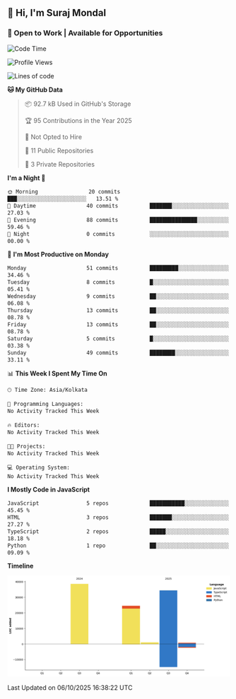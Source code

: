 ## 👋 Hi, I'm Suraj Mondal
### 🚀 Open to Work | Available for Opportunities

<!--START_SECTION:waka-->
![Code Time](http://img.shields.io/badge/Code%20Time-0%20secs-blue)

![Profile Views](http://img.shields.io/badge/Profile%20Views-24-blue)

![Lines of code](https://img.shields.io/badge/From%20Hello%20World%20I%27ve%20Written-99.2%20thousand%20lines%20of%20code-blue)

**🐱 My GitHub Data** 

> 📦 92.7 kB Used in GitHub's Storage 
 > 
> 🏆 95 Contributions in the Year 2025
 > 
> 🚫 Not Opted to Hire
 > 
> 📜 11 Public Repositories 
 > 
> 🔑 3 Private Repositories 
 > 
**I'm a Night 🦉** 

```text
🌞 Morning                20 commits          ███░░░░░░░░░░░░░░░░░░░░░░   13.51 % 
🌆 Daytime                40 commits          ███████░░░░░░░░░░░░░░░░░░   27.03 % 
🌃 Evening                88 commits          ███████████████░░░░░░░░░░   59.46 % 
🌙 Night                  0 commits           ░░░░░░░░░░░░░░░░░░░░░░░░░   00.00 % 
```
📅 **I'm Most Productive on Monday** 

```text
Monday                   51 commits          █████████░░░░░░░░░░░░░░░░   34.46 % 
Tuesday                  8 commits           █░░░░░░░░░░░░░░░░░░░░░░░░   05.41 % 
Wednesday                9 commits           ██░░░░░░░░░░░░░░░░░░░░░░░   06.08 % 
Thursday                 13 commits          ██░░░░░░░░░░░░░░░░░░░░░░░   08.78 % 
Friday                   13 commits          ██░░░░░░░░░░░░░░░░░░░░░░░   08.78 % 
Saturday                 5 commits           █░░░░░░░░░░░░░░░░░░░░░░░░   03.38 % 
Sunday                   49 commits          ████████░░░░░░░░░░░░░░░░░   33.11 % 
```


📊 **This Week I Spent My Time On** 

```text
🕑︎ Time Zone: Asia/Kolkata

💬 Programming Languages: 
No Activity Tracked This Week

🔥 Editors: 
No Activity Tracked This Week

🐱‍💻 Projects: 
No Activity Tracked This Week

💻 Operating System: 
No Activity Tracked This Week
```

**I Mostly Code in JavaScript** 

```text
JavaScript               5 repos             ███████████░░░░░░░░░░░░░░   45.45 % 
HTML                     3 repos             ███████░░░░░░░░░░░░░░░░░░   27.27 % 
TypeScript               2 repos             █████░░░░░░░░░░░░░░░░░░░░   18.18 % 
Python                   1 repo              ██░░░░░░░░░░░░░░░░░░░░░░░   09.09 % 
```



**Timeline**

![Lines of Code chart](https://raw.githubusercontent.com/Clay990/Clay990/main/assets/bar_graph.png)


 Last Updated on 06/10/2025 16:38:22 UTC
<!--END_SECTION:waka-->
